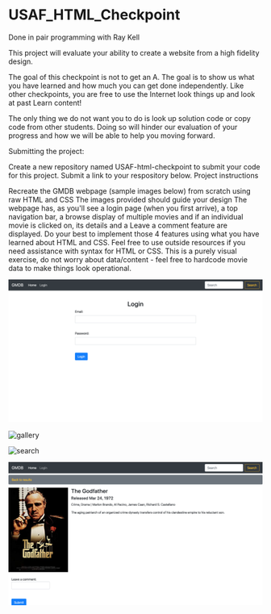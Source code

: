 # USAF_HTML_Checkpoint

Done in pair programming with Ray Kell

This project will evaluate your ability to create a website from a high fidelity design.

The goal of this checkpoint is not to get an A. The goal is to show us what you have learned and how much you can get done independently. Like other checkpoints, you are free to use the Internet look things up and look at past Learn content!

The only thing we do not want you to do is look up solution code or copy code from other students. Doing so will hinder our evaluation of your progress and how we will be able to help you moving forward.

Submitting the project:

Create a new repository named USAF-html-checkpoint to submit your code for this project.
Submit a link to your respository below.
Project instructions

Recreate the GMDB webpage (sample images below) from scratch using raw HTML and CSS
The images provided should guide your design
The webpage has, as you'll see a login page (when you first arrive), a top navigation bar, a browse display of multiple movies and if an individual movie is clicked on, its details and a Leave a comment feature are displayed.
Do your best to implement those 4 features using what you have learned about HTML and CSS.
Feel free to use outside resources if you need assistance with syntax for HTML or CSS.
This is a purely visual exercise, do not worry about data/content - feel free to hardcode movie data to make things look operational.

![login](./assets/login.png)

![gallery](./assets/gallery.png)

![search](./assets/search.png)

![movie](./assets/movie.png)
